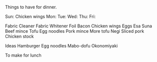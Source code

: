 Things to have for dinner.

Sun: Chicken wings
Mon: 
Tue: 
Wed: 
Thu:
Fri: 

Fabric Cleaner
Fabric Whitener
Foil
Bacon
Chicken wings
Eggs
Esa
Suna
Beef mince
Tofu
Egg noodles
Pork mince
More tofu
Negi
Sliced pork
Chicken stock

Ideas
Hamburger
Egg noodles
Mabo-dofu
Okonomiyaki



To make for lunch